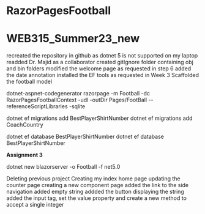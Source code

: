 # RazorPagesFootball
 
# WEB315_Summer23_new
 recreated the repository in github as dotnet 5 is not supported on my laptop
 readded Dr. Majid as a collaborator
 created gitIgnore folder containing obj and bin folders
 modified the welcome page as requested in step 6
 added the date annotation
 installed the EF tools as requested in Week 3 
 Scaffolded the football model
 

dotnet-aspnet-codegenerator razorpage -m Football -dc RazorPagesFootballContext -udl -outDir Pages/FootBall --referenceScriptLibraries -sqlite



dotnet ef migrations add BestPlayerShirtNumber
dotnet ef migrations add CoachCountry

dotnet ef database BestPlayerShirtNumber
dotnet ef database BestPlayerShirtNumber

************Assignment 3************

dotnet new blazorserver -o Football -f net5.0

Deleting previous project
Creating my index home page
updating the counter page
creating a new component page
added the link to the side navigation
added empty string
addded the button
displaying the string
added the input tag, set the value property and create a new method to accept a single integer

